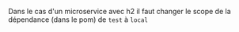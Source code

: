 
Dans le cas d'un microservice avec h2 il faut changer le scope  de la dépendance (dans le pom) de `test` à `local`